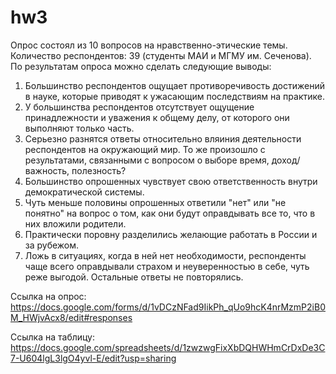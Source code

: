 # hw3
Опрос состоял из 10 вопросов на нравственно-этические темы. Количество респондентов: 39 (студенты МАИ и МГМУ им. Сеченова). 
По результатам опроса можно сделать следующие выводы: 
1) Большинство респондентов ощущает противоречивость достижений в науке, которые приводят к ужасающим последствиям на практике. 
2) У большинства респондентов отсутствует ощущение принадлежности и уважения к общему делу, от которого они выполняют только часть. 
3) Серьезно разнятся ответы относительно вляиния деятельности респондентов на окружающий мир. То же произошло с результатами, связанными с вопросом о выборе время, доход/важность, полезность?
4) Большинство опрошенных чувствует свою ответственность внутри демократической системы. 
5) Чуть меньше половины опрошенных ответили "нет" или "не понятно" на вопрос о том, как они будут оправдывать все то, что в них вложили родители. 
6) Практически поровну разделились желающие работать в России и за рубежом. 
7) Ложь в ситуациях, когда в ней нет необходимости, респонденты чаще всего оправдывали страхом и неуверенностью в себе, чуть реже выгодой. Остальные ответы не повторялись. 


Ссылка на опрос: 
<https://docs.google.com/forms/d/1vDCzNFad9IikPh_qUo9hcK4nrMzmP2iB0M_HWjvAcx8/edit#responses>

Ссылка на таблицу:
<https://docs.google.com/spreadsheets/d/1zwzwgFixXbDQHWHmCrDxDe3C7-U604lgL3lgO4yvl-E/edit?usp=sharing>


